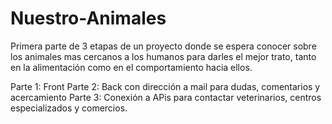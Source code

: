 # Nuestro-Animales
Primera parte de 3 etapas de un proyecto donde se espera conocer sobre los animales mas cercanos 
a los humanos para darles el mejor trato, tanto en la alimentación como en el comportamiento hacia ellos.

Parte 1: Front 
Parte 2: Back con dirección a mail para dudas, comentarios y acercamiento
Parte 3: Conexión a APis para contactar veterinarios, centros especializados y comercios.

